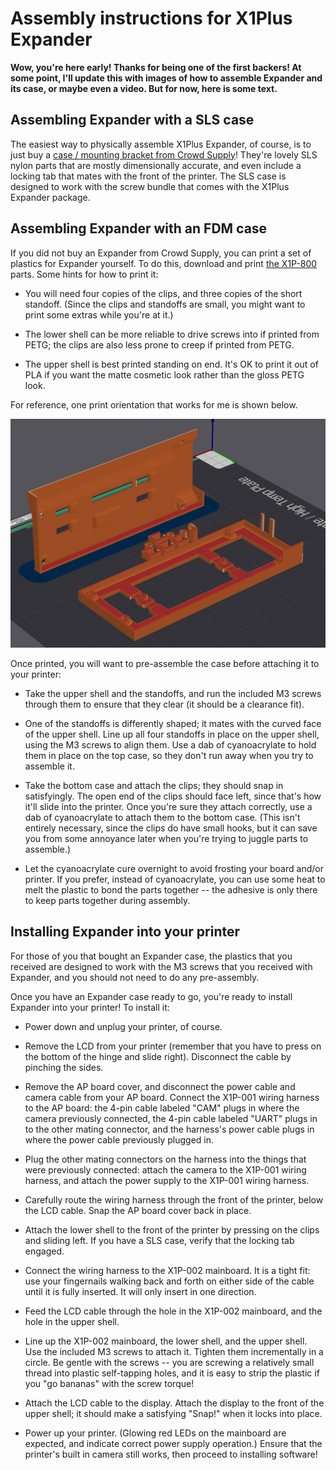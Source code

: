 # Assembly instructions for X1Plus Expander

**Wow, you're here early!  Thanks for being one of the first backers!  At some
point, I'll update this with images of how to assemble Expander and its
case, or maybe even a video.  But for now, here is some text.**

## Assembling Expander with a SLS case

The easiest way to physically assemble X1Plus Expander, of course, is to
just buy a [case / mounting bracket from Crowd
Supply](https://www.crowdsupply.com/accelerated-tech/x1plus-expander)!  They're lovely SLS
nylon parts that are mostly dimensionally accurate, and even include a
locking tab that mates with the front of the printer.  The SLS case is
designed to work with the screw bundle that comes with the X1Plus Expander
package.

## Assembling Expander with an FDM case

If you did not buy an Expander from Crowd Supply, you can print a set of
plastics for Expander yourself.  To do this, download and print [the X1P-800](../x1p-800/FDM)
parts.  Some hints for how to print it:

  * You will need four copies of the clips, and three copies of the short standoff.  (Since the clips and standoffs are small, you might want to print some extras while you're at it.)

  * The lower shell can be more reliable to drive screws into if printed from PETG; the clips are also less prone to creep if printed from PETG. 

  * The upper shell is best printed standing on end.  It's OK to print it out of PLA if you want the matte cosmetic look rather than the gloss PETG look.

For reference, one print orientation that works for me is shown below.

![An example print orientation of X1P-800 parts, with the lower shell standing on end.](img/x1p-800-fdm-print-orientation.jpg)

Once printed, you will want to pre-assemble the case before attaching it to your printer:

  * Take the upper shell and the standoffs, and run the included M3 screws through them to ensure that they clear (it should be a clearance fit).

  * One of the standoffs is differently shaped; it mates with the curved face of the upper shell.  Line up all four standoffs in place on the upper shell, using the M3 screws to align them.  Use a dab of cyanoacrylate to hold them in place on the top case, so they don't run away when you try to assemble it.

  * Take the bottom case and attach the clips; they should snap in satisfyingly.  The open end of the clips should face left, since that's how it'll slide into the printer.  Once you're sure they attach correctly, use a dab of cyanoacrylate to attach them to the bottom case.  (This isn't entirely necessary, since the clips do have small hooks, but it can save you from some annoyance later when you're trying to juggle parts to assemble.)

  * Let the cyanoacrylate cure overnight to avoid frosting your board and/or printer.  If you prefer, instead of cyanoacrylate, you can use some heat to melt the plastic to bond the parts together -- the adhesive is only there to keep parts together during assembly.

## Installing Expander into your printer

For those of you that bought an Expander case, the plastics that you
received are designed to work with the M3 screws that you received with
Expander, and you should not need to do any pre-assembly.

Once you have an Expander case ready to go, you're ready to install Expander into your printer!  To install it:

  * Power down and unplug your printer, of course.

  * Remove the LCD from your printer (remember that you have to press on the bottom of the hinge and slide right).  Disconnect the cable by pinching the sides.

  * Remove the AP board cover, and disconnect the power cable and camera cable from your AP board.  Connect the X1P-001 wiring harness to the AP board: the 4-pin cable labeled "CAM" plugs in where the camera previously connected, the 4-pin cable labeled "UART" plugs in to the other mating connector, and the harness's power cable plugs in where the power cable previously plugged in.

  * Plug the other mating connectors on the harness into the things that were previously connected: attach the camera to the X1P-001 wiring harness, and attach the power supply to the X1P-001 wiring harness.

  * Carefully route the wiring harness through the front of the printer, below the LCD cable.  Snap the AP board cover back in place.

  * Attach the lower shell to the front of the printer by pressing on the clips and sliding left.  If you have a SLS case, verify that the locking tab engaged.

  * Connect the wiring harness to the X1P-002 mainboard.  It is a tight fit: use your fingernails walking back and forth on either side of the cable until it is fully inserted.  It will only insert in one direction.

  * Feed the LCD cable through the hole in the X1P-002 mainboard, and the hole in the upper shell.

  * Line up the X1P-002 mainboard, the lower shell, and the upper shell.  Use the included M3 screws to attach it.  Tighten them incrementally in a circle.  Be gentle with the screws -- you are screwing a relatively small thread into plastic self-tapping holes, and it is easy to strip the plastic if you "go bananas" with the screw torque!

  * Attach the LCD cable to the display.  Attach the display to the front of the upper shell; it should make a satisfying "Snap!" when it locks into place.

  * Power up your printer.  (Glowing red LEDs on the mainboard are expected, and indicate correct power supply operation.)  Ensure that the printer's built in camera still works, then proceed to installing software!
